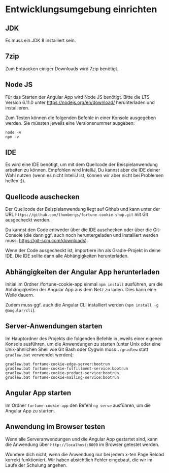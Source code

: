 # Entwicklungsumgebung einrichten

## JDK
Es muss ein JDK 8 installiert sein.

## 7zip
Zum Entpacken einiger Downloads wird 7zip benötigt.

## Node JS

Für das Starten der Angular App wird Node JS benötigt. Bitte die
LTS Version 6.11.0 unter https://nodejs.org/en/download/ herunterladen und installieren.

Zum Testen können die folgenden Befehle in einer Konsole ausgegeben werden. Sie müssten
jeweils eine Versionsnummer ausgeben:

```
node -v
npm -v
```

## IDE

Es wird eine IDE benötigt, um mit dem Quellcode der Beispielanwendung arbeiten zu können.
Empfohlen wird IntelliJ, Du kannst aber die IDE deiner Wahl nutzen (wenn es nicht IntelliJ
ist, können wir aber nicht bei Problemen helfen ;)).

## Quellcode auschecken

Der Quellcode der Beispielanwendung liegt auf Github und kann unter der URL
`https://github.com/thombergs/fortune-cookie-shop.git` mit Git ausgecheckt werden.

Du kannst den Code entweder über die IDE auschecken oder über die Git-Console 
(die dann ggf. auch noch heruntergeladen und installiert werden muss: https://git-scm.com/downloads).

Wenn der Code ausgecheckt ist, importiere ihn als Gradle-Projekt in deine IDE. Die IDE sollte dann alle
Abhängigkeiten herunterladen.

## Abhängigkeiten der Angular App herunterladen

Initial im Ordner /fortune-cookie-app einmal `npm install` ausführen, um die Abhängigkeiten der Angular App aus dem Netz zu laden. Dies kann eine Weile dauern.

Zudem muss ggf. auch die Angular CLI installiert werden (`npm install -g @angular/cli`).

## Server-Anwendungen starten

Im Hauptordner des Projekts die folgenden Befehle in jeweils einer eigenen Konsole ausführen, um die Anwendungen zu starten
(unter Unix oder eine Unix-ähnlichen Shell wie Git Bash oder Cygwin muss `./gradlew` statt `gradlew.bat` verwendet werden):

```
gradlew.bat fortune-cookie-edge-server:bootrun
gradlew.bat fortune-cookie-fulfillment-service:bootrun
gradlew.bat fortune-cookie-product-service:bootrun
gradlew.bat fortune-cookie-mailing-service:bootrun
```

## Angular App starten

Im Ordner `fortune-cookie-app` den Befehl `ng serve` ausführen, um die Angular App zu starten. 

## Anwendung im Browser testen

Wenn alle Serveranwendungen und die Angular App gestartet sind, kann die Anwendung über `http://localhost:8000`
im Browser getestet werden.

Wundere dich nicht, wenn die Anwendung nur bei jedem x-ten Page Reload korrekt funktioniert. Wir haben absichtlich Fehler eingebaut,
die wir im Laufe der Schulung angehen.
